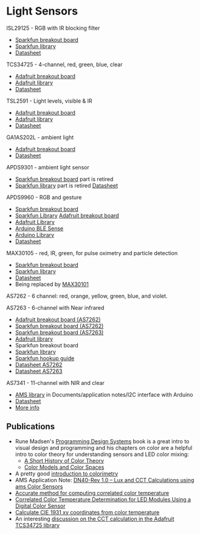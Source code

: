 # Light Sensors

ISL29125 - RGB with IR blocking filter
* [Sparkfun breakout board](https://www.sparkfun.com/products/12829)
* [Sparkfun library](https://github.com/sparkfun/SparkFun_ISL29125_Breakout_Arduino_Library)
* [Datasheet](https://www.renesas.com/us/en/www/doc/datasheet/isl29125.pdf)

TCS34725 - 4-channel, red, green, blue, clear
* [Adafruit breakout board](https://www.adafruit.com/product/1334)
* [Adafruit library](https://github.com/adafruit/Adafruit_TCS34725)
* [Datasheet](https://ams.com/documents/20143/36005/TCS3472_DS000390_2-00.pdf/6e452176-2407-faaf-a590-d526c78c7432)

TSL2591 - Light levels, visible & IR
* [Adafruit breakout board](https://www.adafruit.com/product/1980)
* [Adafruit library](https://github.com/adafruit/Adafruit_TSL2591_Library)
* [Datasheet](https://github.com/adafruit/Adafruit_TSL2591_Library)

GA1AS202L - ambient light
* [Adafruit breakout board](https://www.adafruit.com/product/1384)
* [Datasheet](https://www.digchip.com/datasheets/download_datasheet.php?id=3860632&part-number=GA1A1S202WP)

APDS9301 - ambient light sensor
* [Sparkfun breakout board](https://www.sparkfun.com/products/retired/14350) part is retired
* [Sparkfun library](https://www.sparkfun.com/products/retired/14350) part is retired
[Datasheet](https://cdn.sparkfun.com/assets/3/2/c/0/8/AV02-2315EN0.pdf)

APDS9960 - RGB and gesture
* [Sparkfun breakout board](https://www.sparkfun.com/products/12787)
* [Sparkfun Library](https://github.com/sparkfun/SparkFun_APDS-9960_Sensor_Arduino_Library/tree/V_1.4.2)
[Adafruit breakout board](https://www.adafruit.com/product/3595)
* [Adafruit Library](https://github.com/adafruit/Adafruit_APDS9960)
* [Arduino BLE Sense](https://store.arduino.cc/usa/nano-33-ble-sense)
* [Arduino Library](https://www.arduino.cc/en/Reference/ArduinoAPDS9960)
* [Datasheet](https://docs.broadcom.com/docs/AV02-4191EN)

MAX30105 - red, IR, green, for pulse oximetry and particle detection
* [Sparkfun breakout board](https://www.sparkfun.com/products/14045)
* [Sparkfun library](https://github.com/sparkfun/SparkFun_MAX3010x_Sensor_Library)
* [Datasheet](https://datasheets.maximintegrated.com/en/ds/MAX30105.pdf)
* Being replaced by [MAX30101](https://datasheets.maximintegrated.com/en/ds/MAX30101.pdf)

AS7262 - 6 channel: red, orange, yellow, green, blue, and violet.

AS7263 - 6-channel with Near infrared
* [Adafruit breakout board (AS7262)](https://www.adafruit.com/product/3779)
* [Sparkfun breakout board (AS7262)](https://www.sparkfun.com/products/14347)
* [Sparkfun breakout board (AS7263)](https://www.sparkfun.com/products/14351)
* [Adafruit library](https://github.com/adafruit/Adafruit_AS726x)
* Sparkfun breakout board
* [Sparkfun library](https://github.com/sparkfun/Qwiic_Spectral_Sensor_AS726X)
* [Sparkfun hookup guide](https://learn.sparkfun.com/tutorials/as726x-nirvi)
* [Datasheet AS7262](https://ams.com/documents/20143/36005/AS7262_DS000486_2-00.pdf/0031f605-5629-e030-73b2-f365fd36a43b)
* [Datasheet AS7263](https://ams.com/documents/20143/36005/AS7263_DS000476_1-00.pdf/4bd22964-7fe0-2053-3e97-906f0836182f)



AS7341 - 11-channel with NIR and clear
* [AMS library](https://ams.com/documents/20143/36005/AS7341_SW000273_3-00.zip/f0248ade-918b-a9ba-d403-dc2115bee266) in Documents/application notes/I2C interface with Arduino
* [Datasheet](https://media.digikey.com/pdf/Data%20Sheets/Austriamicrosystems%20PDFs/AS7341_DS.pdf)
* [More info](https://ams.com/as7341-11-channel-spectral-sensor-eval-kit#tab/tools)

## Publications

* Rune Madsen's [Programming Design Systems](https://programmingdesignsystems.com/) book is a great intro to visual design and programming and his chapters on color are a helpful intro to color theory for understanding sensors and LED color mixing: 
   * [A Short History of Color Theory](https://programmingdesignsystems.com/color/a-short-history-of-color-theory/index.html#a-short-history-of-color-theory-xZzRFOZ)
   * [Color Models and Color Spaces](https://programmingdesignsystems.com/color/color-models-and-color-spaces/index.html#color-models-and-color-spaces-JDQ1fRD)
* A pretty good [introduction to colorimetry](https://medium.com/hipster-color-science/a-beginners-guide-to-colorimetry-401f1830b65a)
* AMS Application Note: [DN40-Rev 1.0 – Lux and CCT Calculations using ams Color Sensors](https://ams.com/documents/20143/80162/ColorSensors_AN000166_1-00.pdf/c0b4a4b4-9948-f2a7-f8a1-36a8208bd0a9) 
* [Accurate method for computing correlated color temperature](https://www.osapublishing.org/DirectPDFAccess/271508BC-9A43-6E9C-75B4043231D56AE2_344803/oe-24-13-14066.pdf?da=1&id=344803&seq=0&mobile=no)
* [Correlated Color Temperature Determination for LED Modules Using a Digital Color Sensor](https://www.scientificbulletin.upb.ro/rev_docs_arhiva/full3fa_651029.pdf)
* [Calculate CIE 1931 xy coordinates from color temperature](https://www.waveformlighting.com/tech/calculate-cie-1931-xy-coordinates-from-cct/)
* An interesting [discussion on the CCT calculation in the Adafruit TCS34725 library](https://github.com/adafruit/Adafruit_TCS34725/issues/21)
